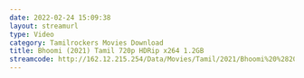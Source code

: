 ```yaml
---
date: 2022-02-24 15:09:38
layout: streamurl
type: Video
category: Tamilrockers Movies Download
title: Bhoomi (2021) Tamil 720p HDRip x264 1.2GB
streamcode: http://162.12.215.254/Data/Movies/Tamil/2021/Bhoomi%20%282021%29%20Tamil%20720p%20HDRip%20x264%201.2GB./Bhoomi%20%282021%29%20Tamil%20720p%20HDRip%20x264%201.2GB.mkv
---
```

